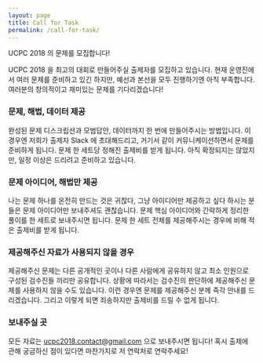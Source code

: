 ```yaml
---
layout: page
title: Call for Task
permalink: /call-for-task/
---
```


UCPC 2018 의 문제를 모집합니다!

UCPC 2018 을 최고의 대회로 만들어주실 출제자를 모집하고 있습니다.
현재 운영진에서 여러 문제를 준비하고 있긴 하지만, 예선과 본선을 모두 진행하기엔 아직 부족합니다.
여러분의 창의적이고 재미있는 문제를 기다리겠습니다!

### 문제, 해법, 데이터 제공

완성된 문제 디스크립션과 모범답안, 데이터까지 한 번에 만들어주시는 방법입니다.
이 경우엔 저희가 출제자 Slack 에 초대해드리고, 거기서 같이 커뮤니케이션하면서 문제를 준비하게 됩니다.
문제 한 세트당 정해진 출제비를 받게 됩니다.
아직 확정되지는 않았지만, 일정 이상은 드리려고 준비하고 있습니다.

### 문제 아이디어, 해법만 제공

나는 문제 하나를 온전히 만드는 것은 귀찮다, 그냥 아이디어만 제공하고 싶다 하시는 분들은
문제 아이디어만 보내주셔도 괜찮습니다.
문제 핵심 아이디어와 간략하게 정리한 풀이를 한 세트로 보내주시면 됩니다.
문제 한 세트 전체를 제공해주시는 경우에 비해 적은 출제비를 받게 됩니다.

### 제공해주신 자료가 사용되지 않을 경우

제공해주신 문제는 다른 공개적인 곳이나 다른 사람에게 공유하지 않고
최소 인원으로 구성된 검수진들 끼리만 공유합니다.
상황에 따라서는 검수진의 판단하에 제공해주신 문제를 사용하지 않을 수도 있습니다.
이런 경우엔 문제를 제공해주신 분께 즉각 안내를 드리겠습니다.
그리고 이렇게 되면 죄송하지만 출제비를 드릴 수 없게 됩니다.

### 보내주실 곳

모든 자료는 ucpc2018.contact@gmail.com 으로 보내주시면 됩니다!
혹시 출제에 관해 궁금하신 점이 있다면 마찬가지로 저 연락처로 연락주세요!
